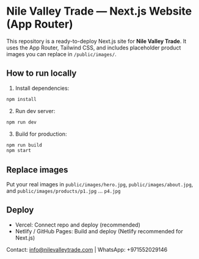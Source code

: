 # Nile Valley Trade — Next.js Website (App Router)

This repository is a ready-to-deploy Next.js site for **Nile Valley Trade**.
It uses the App Router, Tailwind CSS, and includes placeholder product images you can replace in `/public/images/`.

## How to run locally

1. Install dependencies:
```bash
npm install
```

2. Run dev server:
```bash
npm run dev
```

3. Build for production:
```bash
npm run build
npm start
```

## Replace images
Put your real images in `public/images/hero.jpg`, `public/images/about.jpg`, and `public/images/products/p1.jpg` ... `p4.jpg`

## Deploy
- Vercel: Connect repo and deploy (recommended)
- Netlify / GitHub Pages: Build and deploy (Netlify recommended for Next.js)

Contact: info@nilevalleytrade.com | WhatsApp: +971552029146
